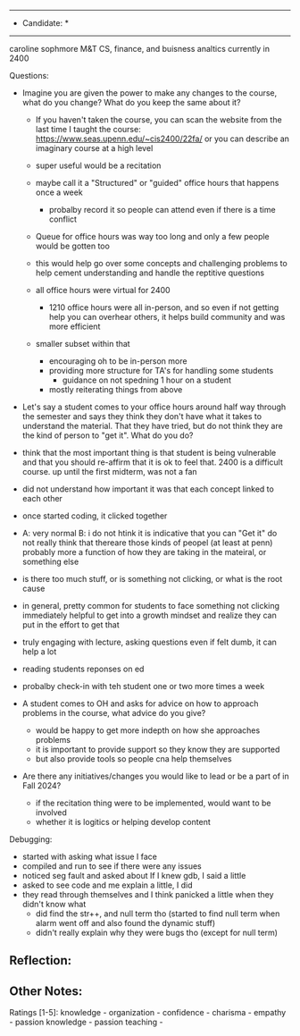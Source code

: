 ***************************
* Candidate:  *
***************************
caroline 
sophmore
M&T
  CS, finance, and buisness analtics
  currently in 2400

Questions:
- Imagine you are given the power to make any changes to the course, what do you change? What do you keep the same about it?
  - If you haven't taken the course, you can scan the website from the last time I taught the course: https://www.seas.upenn.edu/~cis2400/22fa/ or you can describe an imaginary course at a high level
  - super useful would be a recitation
  - maybe call it a "Structured" or "guided" office hours that happens once a week
    - probalby record it so people can attend even if there is a time conflict
  - Queue for office hours was way too long and only a few people would be gotten too
  - this would help go over some concepts and challenging problems to help cement understanding and handle the reptitive questions
  - all office hours were virtual for 2400
    - 1210 office hours were all in-person, and so even if not getting help you can overhear others, it helps build community and was more efficient

  - smaller subset within that
    - encouraging oh to be in-person more
    - providing more structure for TA's for handling some students
      - guidance on not spedning 1 hour on a student
    - mostly reiterating things from above

- Let's say a student comes to your office hours around half way through the semester and says they think they don't have what it takes to understand the material. That they have tried, but do not think they are the kind of person to "get it". What do you do?
 - think that the most important thing is that student is being vulnerable and that you should re-affirm that it is ok to feel that.
   2400 is a difficult course. up until the first midterm, was not a fan
  - did not understand how important it was that each concept linked to each other
  - once started coding, it clicked together
  - A: very normal
    B: i do not htink it is indicative that you can "Get it"
       do not really think that thereare those kinds of peopel (at least at penn)
       probably more a function of how they are taking in the mateiral, or something else
  - is there too much stuff, or is something not clicking, or what is the root cause
  - in general, pretty common for students to face something not clicking immediately
    helpful to get into a growth mindset and realize they can put in the effort to get that

  - truly engaging with lecture, asking questions even if felt dumb, it can help a lot
  - reading students reponses on ed

  - probalby check-in with teh student one or two more times a week 

- A student comes to OH and asks for advice on how to approach problems in the course, what advice do you give?
  - would be happy to get more indepth on how she approaches problems
  - it is important to provide support so they know they are supported
  - but also provide tools so people cna help themselves

- Are there any initiatives/changes you would like to lead or be a part of in Fall 2024?
  - if the recitation thing were to be implemented, would want to be involved
  - whether it is logitics or helping develop content



Debugging:
- started with asking what issue I face
- compiled and run to see if there were any issues
- noticed seg fault and asked about If I knew gdb, I said a little
- asked to see code and me explain a little, I did
- they read through themselves and I think panicked a little when they didn't know what
  - did find the str++, and null term tho (started to find null term when alarm went off and also found the dynamic stuff)
  - didn't really explain why they were bugs tho (except for null term)




Reflection:
- 



Other Notes:
- 


Ratings [1-5]:
knowledge         - 
organization      - 
confidence        - 
charisma          - 
empathy           - 
passion knowledge -
passion teaching  - 